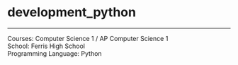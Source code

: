 # development_python
<hr>
Courses: Computer Science 1 / AP Computer Science 1
<br>School: Ferris High School
<br>Programming Language: Python
